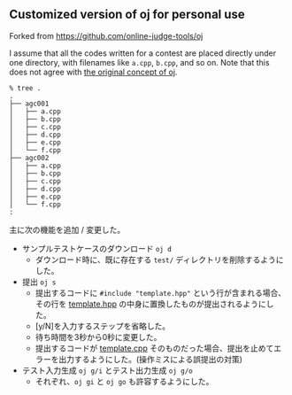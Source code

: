 ## Customized version of oj for personal use

Forked from https://github.com/online-judge-tools/oj

I assume that all the codes written for a contest are placed directly under one directory, with filenames like `a.cpp`, `b.cpp`, and so on.
Note that this does not agree with [the original concept of oj](https://github.com/online-judge-tools/oj/blob/master/DESIGN.md#detailed-design).
```
% tree .
.
├── agc001
│   ├── a.cpp
│   ├── b.cpp
│   ├── c.cpp
│   ├── d.cpp
│   ├── e.cpp
│   └── f.cpp
├── agc002
│   ├── a.cpp
│   ├── b.cpp
│   ├── c.cpp
│   ├── d.cpp
│   ├── e.cpp
│   └── f.cpp
:
```

主に次の機能を追加 / 変更した。

- サンプルテストケースのダウンロード `oj d`
  - ダウンロード時に、既に存在する `test/` ディレクトリを削除するようにした。
- 提出 `oj s`
  - 提出するコードに `#include "template.hpp"` という行が含まれる場合、その行を [template.hpp](https://github.com/fura2/competitive-programming-library/blob/main/library/template/template.hpp) の中身に置換したものが提出されるようにした。
  - [y/N]を入力するステップを省略した。
  - 待ち時間を3秒から0秒に変更した。
  - 提出するコードが [template.cpp](https://github.com/fura2/competitive-programming-library/blob/main/library/template/template.cpp) そのものだった場合、提出を止めてエラーを出力するようにした。(操作ミスによる誤提出の対策)
- テスト入力生成 `oj g/i` とテスト出力生成 `oj g/o`
  - それぞれ、`oj gi` と `oj go` も許容するようにした。
